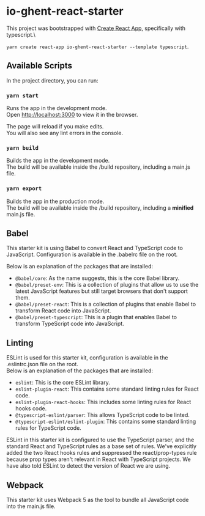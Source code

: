 # io-ghent-react-starter

This project was bootstrapped with [Create React App](https://github.com/facebook/create-react-app),
specifically with typescript.\

`yarn create react-app io-ghent-react-starter --template typescript`.

## Available Scripts

In the project directory, you can run:

### `yarn start`

Runs the app in the development mode.\
Open [http://localhost:3000](http://localhost:3000) to view it in the browser.

The page will reload if you make edits.\
You will also see any lint errors in the console.

### `yarn build`

Builds the app in the development mode.\
The build will be available inside the /build repository, including a main.js file.

### `yarn export`

Builds the app in the production mode.\
The build will be available inside the /build repository, including a **minified** main.js file.

## Babel

This starter kit is using Babel to convert React and TypeScript code to JavaScript.
Configuration is available in the .babelrc file on the root.

Below is an explanation of the packages that are installed:

- `@babel/core`: As the name suggests, this is the core Babel library.
- `@babel/preset-env`: This is a collection of plugins that allow us to use the latest JavaScript features but still target browsers that don&apos;t support them.
- `@babel/preset-react`: This is a collection of plugins that enable Babel to transform React code into JavaScript.
- `@babel/preset-typescript`: This is a plugin that enables Babel to transform TypeScript code into JavaScript.

## Linting

ESLint is used for this starter kit, configuration is available in the .eslintrc.json file on the root.\
Below is an explanation of the packages that are installed:

- `eslint`: This is the core ESLint library.
- `eslint-plugin-react`: This contains some standard linting rules for React code.
- `eslint-plugin-react-hooks`: This includes some linting rules for React hooks code.
- `@typescript-eslint/parser`: This allows TypeScript code to be linted.
- `@typescript-eslint/eslint-plugin`: This contains some standard linting rules for TypeScript code.

ESLint in this starter kit is configured to use the TypeScript parser, and the standard React and TypeScript rules as a base set of rules. We&apos;ve explicitly added the two React hooks rules and suppressed the react/prop-types rule because prop types aren&apos;t relevant in React with TypeScript projects. We have also told ESLint to detect the version of React we are using.

## Webpack

This starter kit uses Webpack 5 as the tool to bundle all JavaScript code into the main.js file.
